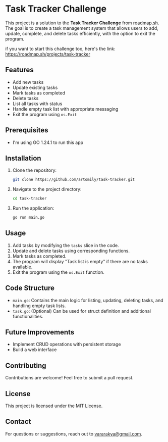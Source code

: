 # Task Tracker Challenge

This project is a solution to the **Task Tracker Challenge** from [roadmap.sh](https://roadmap.sh). The goal is to create a task management system that allows users to add, update, complete, and delete tasks efficiently, with the option to exit the program.



if you want to start this challenge too, here's the link:
https://roadmap.sh/projects/task-tracker

## Features

- Add new tasks
- Update existing tasks
- Mark tasks as completed
- Delete tasks
- List all tasks with status
- Handle empty task list with appropriate messaging
- Exit the program using `os.Exit`

## Prerequisites

- I'm using GO 1.24.1 to run this app

## Installation

1. Clone the repository:

   ```bash
   git clone https://github.com/artomily/task-tracker.git
   ```

2. Navigate to the project directory:

   ```bash
   cd task-tracker
   ```

3. Run the application:

   ```bash
   go run main.go
   ```

## Usage

1. Add tasks by modifying the `tasks` slice in the code.
2. Update and delete tasks using corresponding functions.
3. Mark tasks as completed.
4. The program will display "Task list is empty" if there are no tasks available.
5. Exit the program using the `os.Exit` function.

## Code Structure

- `main.go`: Contains the main logic for listing, updating, deleting tasks, and handling empty task lists.
- `task.go`: (Optional) Can be used for struct definition and additional functionalities.

## Future Improvements

- Implement CRUD operations with persistent storage
- Build a web interface

## Contributing

Contributions are welcome! Feel free to submit a pull request.

## License

This project is licensed under the MIT License.

## Contact

For questions or suggestions, reach out to [vararakya@gmail.com](mailto\:vararakya@gmail.com).

